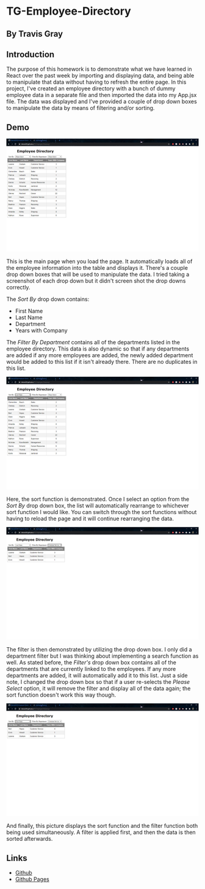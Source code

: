 # TG-Employee-Directory
## By Travis Gray

## Introduction

The purpose of this homework is to demonstrate what we have learned in React over the past week by importing and displaying data, and being able to manipulate that data without having to refresh the entire page. In this project, I've created an employee directory with a bunch of dummy employee data in a separate file and then imported the data into my App.jsx file. The data was displayed and I've provided a couple of drop down boxes to manipulate the data by means of filtering and/or sorting.

## Demo

![Screenshot1](./img/Screenshot1.png)

This is the main page when you load the page. It automatically loads all of the employee information into the table and displays it. There's a couple drop down boxes that will be used to manipulate the data. I tried taking a screenshot of each drop down but it didn't screen shot the drop downs correctly.

The _Sort By_ drop down contains:
* First Name
* Last Name
* Department
* Years with Company

The _Filter By Department_ contains all of the departments listed in the employee directory. This data is also dynamic so that if any departments are added if any more employees are added, the newly added department would be added to this list if it isn't already there. There are no duplicates in this list.

![Screenshot2](./img/Screenshot2.png)

Here, the sort function is demonstrated. Once I select an option from the _Sort By_ drop down box, the list will automatically rearrange to whichever sort function I would like. You can switch through the sort functions without having to reload the page and it will continue rearranging the data.

![Screenshot3](./img/Screenshot3.png)

The filter is then demonstrated by utilizing the drop down box. I only did a department filter but I was thinking about implementing a search function as well. As stated before, the _Filter's_ drop down box contains all of the departments that are currently linked to the employees. If any more departments are added, it will automatically add it to this list. Just a side note, I changed the drop down box so that if a user re-selects the _Please Select_ option, it will remove the filter and display all of the data again; the sort function doesn't work this way though.

![Screenshot4](./img/Screenshot4.png)

And finally, this picture displays the sort function and the filter function both being used simultaneously. A filter is applied first, and then the data is then sorted afterwards.

## Links
* [Github](https://github.com/Teknix420/TG-Employee-Directory)
* [Github Pages](https://teknix420.github.io/TG-Employee-Directory/)